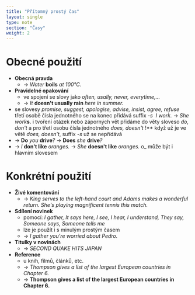 ```yaml
---
title: "Přítomný prostý čas"
layout: single
type: note
section: "Časy"
weight: 2
---
```

# Obecné použití
- **Obecná pravda**
    - -> _Water_ **boils** _at 100°C._
- **Pravidelné opakování**
    - ve spojení se slovy jako _often, usally, never, everytime,..._
    - -> _It_ **doesn't usually rain** _here in summer._
- se slovesy _promise, suggest, apologise, advise, insist, agree, refuse_
 třetí osobě čísla jednotného se na konec přidává suffix _-s_
 _I work._ -> _She work_**s**.
i tvoření otázek nebo záporných vět přidáme do věty sloveso _do, don't_ a pro třetí osobu čísla jednotného _does, doesn't_
!** když už je ve větě _does, doesn't_, suffix _-s_ už se nepřídává
- -> **Do** _you_ **drive**_?_ -> **Does** _she_ **drive**_?_
- -> _I_ **don't like** _oranges._ -> _She_ **doesn't like** _oranges._
o_ může být i hlavním slovesem
# Konkrétní použití
- **Živé komentování**
    - -> _King serves to the left-hand court and Adams makes a wonderful return. She's playing magnificent tennis this match._
- **Sdílení novinek**
    - pomocí: _I gather, It says here, I see, I hear, I understand, They say, Someone says, Someone tells me_
    - lze je použít i s minulým prostým časem
    - -> _I gather you're worried about Pedro._
- **Titulky v novinách**
    - -> _SECOND QUAKE HITS JAPAN_
- **Reference**
    - u knih, filmů, článků, etc.
    - -> _Thompson gives a list of the largest European countries in Chapter 6._
    - -> __Thompson gives a list of the largest European countries in Chapter 6.__
